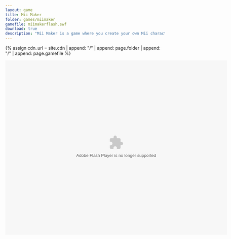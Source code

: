 ```yaml
---
layout: game
title: Mii Maker
folder: games/miimaker
gamefile: miimakerflash.swf
download: true
description: "Mii Maker is a game where you create your own Mii character."
---
```


{% assign cdn_url = site.cdn | append: "/" | append: page.folder | append: "/" | append: page.gamefile %}

<!-- <embed src="{{ cnd_url }}" flashvars="" base="" quality="high" allowscriptaccess="always" allowfullscreen="true" bgcolor="" wmode="window" width="500" height="450" type="application/x-shockwave-flash" pluginspage="http://www.macromedia.com/go/getflashplayer"> -->

<embed xmlns="http://www.w3.org/1999/xhtml" height="550" src="{{ cdn_url }}" type="application/x-shockwave-flash" width="700" />
